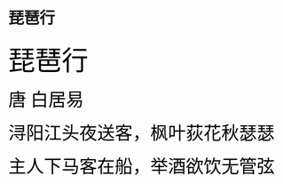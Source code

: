 # 琵琶行

<font face="楷体" size=8 color=black>琵琶行</font>

<font face="楷体" size=6 color=black>唐 白居易</font>

<font face="楷体" size=6 color=black>浔阳江头夜送客，枫叶荻花秋瑟瑟</font>

<font face="楷体" size=6 color=black>主人下马客在船，举酒欲饮无管弦</font>







